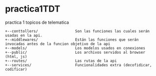 # practica1TDT
practica 1 topicos de telematica


```Saam/ <br>
+--conttollers/                 Son las funciones las cuales serán usadas en la api.
+--middlewares/                 Están las funciones que serán invocadas antes de la funcion objetivo de la api
+--models/                      Los modelos usados en conexiones                 
+--public/                      Los archivos servidos al browser (html, js)
+--routes/                      Las rutas de la api
+--services/                    Funcionalidades extra (decofidicar, codificar)
```
                          
